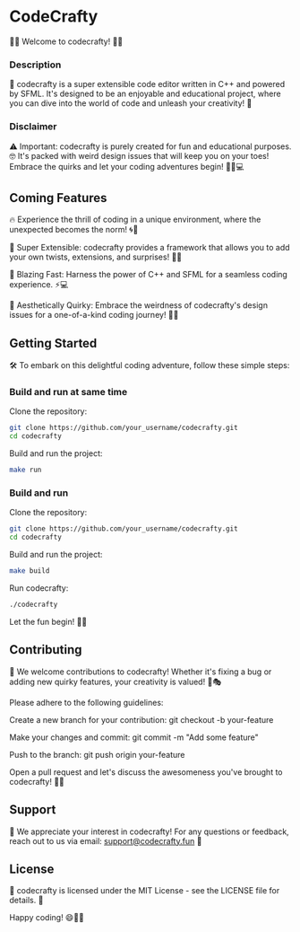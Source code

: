 # CodeCrafty
🎉📝 Welcome to codecrafty! 🎉📝

### Description
🚀 codecrafty is a super extensible code editor written in C++ and powered by SFML. It's designed to be an enjoyable and educational project, where you can dive into the world of code and unleash your creativity! 🤩

### Disclaimer
⚠️ Important: codecrafty is purely created for fun and educational purposes. 🤓 It's packed with weird design issues that will keep you on your toes! Embrace the quirks and let your coding adventures begin! 🕵️‍♂️💻

## Coming Features
🔥 Experience the thrill of coding in a unique environment, where the unexpected becomes the norm! 🌀🎢

🧩 Super Extensible: codecrafty provides a framework that allows you to add your own twists, extensions, and surprises! 🧠💡

🚀 Blazing Fast: Harness the power of C++ and SFML for a seamless coding experience. ⚡️💻

🌈 Aesthetically Quirky: Embrace the weirdness of codecrafty's design issues for a one-of-a-kind coding journey! 🎨😄

## Getting Started
🛠️ To embark on this delightful coding adventure, follow these simple steps:

### Build and run at same time
Clone the repository:
```bash
git clone https://github.com/your_username/codecrafty.git
cd codecrafty
```

Build and run the project:
```bash
make run
```

### Build and run
Clone the repository:
```bash
git clone https://github.com/your_username/codecrafty.git
cd codecrafty
```

Build and run the project:
```bash
make build
```

Run codecrafty:
```bash
./codecrafty
```

Let the fun begin! 🎉🚀

## Contributing
🙌 We welcome contributions to codecrafty! Whether it's fixing a bug or adding new quirky features, your creativity is valued! 🤝🎭

Please adhere to the following guidelines:

Create a new branch for your contribution: git checkout -b your-feature

Make your changes and commit: git commit -m "Add some feature"

Push to the branch: git push origin your-feature

Open a pull request and let's discuss the awesomeness you've brought to codecrafty! 🚀📩

## Support
🤝 We appreciate your interest in codecrafty! For any questions or feedback, reach out to us via email: support@codecrafty.fun 💌

## License
📜 codecrafty is licensed under the MIT License - see the LICENSE file for details. 📄

Happy coding! 😄🚀🎉
